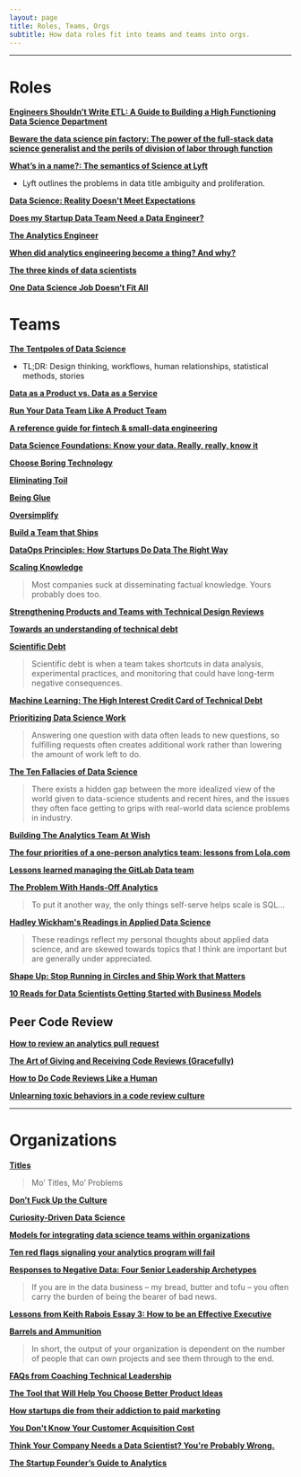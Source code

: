 ```yaml
---
layout: page
title: Roles, Teams, Orgs
subtitle: How data roles fit into teams and teams into orgs.
---
```


---

# Roles

[**Engineers Shouldn’t Write ETL: A Guide to Building a High Functioning Data Science Department**](https://multithreaded.stitchfix.com/blog/2016/03/16/engineers-shouldnt-write-etl/)

[**Beware the data science pin factory: The power of the full-stack data science generalist and the perils of division of labor through function**](https://multithreaded.stitchfix.com/blog/2019/03/11/FullStackDS-Generalists/)

[**What’s in a name?: The semantics of Science at Lyft**](https://eng.lyft.com/whats-in-a-name-ce42f419d16c)

-  Lyft outlines the problems in data title ambiguity and proliferation.

[**Data Science: Reality Doesn't Meet Expectations**](https://dfrieds.com/articles/data-science-reality-vs-expectations.html)

[**Does my Startup Data Team Need a Data Engineer?**](https://blog.fishtownanalytics.com/does-my-startup-data-team-need-a-data-engineer-b6f4d68d7da9)

[**The Analytics Engineer**](https://www.locallyoptimistic.com/post/analytics-engineer/)

[**When did analytics engineering become a thing? And why?**](https://blog.getdbt.com/what-is-an-analytics-engineer/)

[**The three kinds of data scientists**](http://www.residentmar.io/2018/10/18/roles-in-data-science.html)

[**One Data Science Job Doesn’t Fit All**](https://www.linkedin.com/pulse/one-data-science-job-doesnt-fit-all-elena-grewal/)

# Teams

[**The Tentpoles of Data Science**](https://simplystatistics.org/2019/01/18/the-tentpoles-of-data-science/)

- TL;DR: Design thinking, workflows, human relationships, statistical methods, stories

[**Data as a Product vs. Data as a Service**](https://medium.com/@itunpredictable/data-as-a-product-vs-data-as-a-service-d9f7e622dc55)

[**Run Your Data Team Like A Product Team**](https://locallyoptimistic.com/post/run-your-data-team-like-a-product-team/)

[**A reference guide for fintech & small-data engineering**](https://medium.com/dangerous-engineering/a-reference-guide-for-fintech-small-data-engineering-bd65b9796d90)

[**Data Science Foundations: Know your data. Really, really, know it**](https://towardsdatascience.com/data-science-foundations-know-your-data-really-really-know-it-a6bb97eb991c)

[**Choose Boring Technology**](http://boringtechnology.club/)

[**Eliminating Toil**](https://landing.google.com/sre/sre-book/chapters/eliminating-toil/)

[**Being Glue**](https://noidea.dog/glue)

[**Oversimplify**](http://brohrer.github.io/oversimplify.html)

[**Build a Team that Ships**](https://nav.al/build-a-team-that-ships)

[**DataOps Principles: How Startups Do Data The Right Way**](https://retina.ai/blog/dataops-principles/)

[**Scaling Knowledge**](https://blog.fishtownanalytics.com/scaling-knowledge-160f9f5a9b6c)

> Most companies suck at disseminating factual knowledge. Yours probably does too.

[**Strengthening Products and Teams with Technical Design Reviews**](https://medium.com/git-out-the-vote/strengthening-products-and-teams-with-technical-design-reviews-ae6a1bec5216)

[**Towards an understanding of technical debt**](https://kellanem.com/notes/towards-an-understanding-of-technical-debt)

[**Scientific Debt**](http://varianceexplained.org/r/scientific-debt/)

> Scientific debt is when a team takes shortcuts in data analysis, experimental practices, and monitoring that could have long-term negative consequences.

[**Machine Learning: The High Interest Credit Card of Technical Debt**](https://ai.google/research/pubs/pub43146)

[**Prioritizing Data Science Work**](https://towardsdatascience.com/prioritizing-data-science-work-936b3765fd45)

> Answering one question with data often leads to new questions, so fulfilling requests often creates additional work rather than lowering the amount of work left to do.

[**The Ten Fallacies of Data Science**](https://towardsdatascience.com/the-ten-fallacies-of-data-science-9b2af78a1862)

> There exists a hidden gap between the more idealized view of the world given to data-science students and recent hires, and the issues they often face getting to grips with real-world data science problems in industry.

[**Building The Analytics Team At Wish**](https://medium.com/wish-engineering/scaling-analytics-at-wish-619eacb97d16)

[**The four priorities of a one-person analytics team: lessons from Lola.com**](https://blog.getdbt.com/the-four-priorities-of-an-analytics-team-of-one-lessons-from-lola-com/)

[**Lessons learned managing the GitLab Data team**](https://about.gitlab.com/blog/2020/02/10/lessons-learned-as-data-team-manager/)

[**The Problem With Hands-Off Analytics**](https://mode.com/blog/problem-with-hands-off-analytics)

> To put it another way, the only things self-serve helps scale is SQL...

[**Hadley Wickham's Readings in Applied Data Science**](https://github.com/hadley/stats337)

> These readings reflect my personal thoughts about applied data science, and are skewed towards topics that I think are important but are generally under appreciated.

[**Shape Up: Stop Running in Circles and Ship Work that Matters**](https://basecamp.com/shapeup)

[**10 Reads for Data Scientists Getting Started with Business Models**](https://www.conordewey.com/posts/2019/5/17/10-reads-for-data-scientists-getting-started-with-business-models)

## Peer Code Review

[**How to review an analytics pull request**](https://blog.getdbt.com/how-to-review-an-analytics-pull-request/)

[**The Art of Giving and Receiving Code Reviews (Gracefully)**](http://www.alexandra-hill.com/2018/06/25/the-art-of-giving-and-receiving-code-reviews/)

[**How to Do Code Reviews Like a Human**](https://mtlynch.io/human-code-reviews-1/)

[**Unlearning toxic behaviors in a code review culture**](https://www.freecodecamp.org/news/unlearning-toxic-behaviors-in-a-code-review-culture-b7c295452a3c/)

---

# Organizations

[**Titles**](https://medium.com/@gokulrajaram/the-one-thing-ceos-should-delay-as-long-as-possible-ea28347714b0)

> Mo’ Titles, Mo’ Problems

[**Don’t Fuck Up the Culture**](https://medium.com/@bchesky/dont-fuck-up-the-culture-597cde9ee9d4)

[**Curiosity-Driven Data Science**](https://hbr.org/2018/11/curiosity-driven-data-science)

[**Models for integrating data science teams within organizations**](https://medium.com/swlh/models-for-integrating-data-science-teams-within-organizations-7c5afa032ebd)

[**Ten red flags signaling your analytics program will fail**](https://www.mckinsey.com/business-functions/mckinsey-analytics/our-insights/ten-red-flags-signaling-your-analytics-program-will-fail)

[**Responses to Negative Data: Four Senior Leadership Archetypes**](https://www.kaushik.net/avinash/leadership-archetypes-responses-to-negative-data/)

> If you are in the data business – my bread, butter and tofu – you often carry the burden of being the bearer of bad news.

[**Lessons from Keith Rabois Essay 3: How to be an Effective Executive**](https://delian.io/lessons-3)

[**Barrels and Ammunition**](https://www.conordewey.com/blog/barrels-and-ammunition/)

> In short, the output of your organization is dependent on the number of people that can own projects and see them through to the end.

[**FAQs from Coaching Technical Leadership**](https://kellanem.com/notes/faqs-from-coaching)

[**The Tool that Will Help You Choose Better Product Ideas**](https://medium.com/@itamargilad/finding-winning-ideas-using-the-confidence-tool-d8f2d8cc2c15)

[**How startups die from their addiction to paid marketing**](https://andrewchen.co/paid-marketing-addiction/)

[**You Don't Know Your Customer Acquisition Cost**](https://blog.usejournal.com/you-dont-know-your-customer-acquisition-cost-f7bf820f9d4a)

[**Think Your Company Needs a Data Scientist? You're Probably Wrong.**](https://www.entrepreneur.com/article/310505)

[**The Startup Founder’s Guide to Analytics**](https://thinkgrowth.org/the-startup-founders-guide-to-analytics-1d2176f20ac1)
